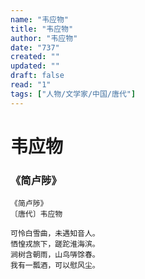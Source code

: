 ```yaml
---
name: "韦应物"
title: "韦应物"
author: "韦应物"
date: "737"
created: ""
updated: ""
draft: false
read: "1"
tags: ["人物/文学家/中国/唐代"]
---
```


# 韦应物

### 《简卢陟》

```
《简卢陟》
〔唐代〕韦应物

可怜白雪曲，未遇知音人。
恓惶戎旅下，蹉跎淮海滨。
涧树含朝雨，山鸟哢馀春。
我有一瓢酒，可以慰风尘。
```

